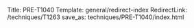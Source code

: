 Title: PRE-T1040
Template: general/redirect-index
RedirectLink: /techniques/T1263
save_as: techniques/PRE-T1040/index.html